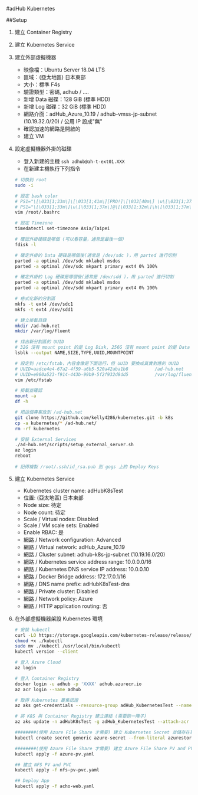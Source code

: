 #adHub Kubernetes

##Setup

1. 建立 Container Registry
2. 建立 Kubernetes Service
3. 建立外部虛擬機器
   - 映像檔：Ubuntu Server 18.04 LTS
   - 區域：(亞太地區) 日本東部
   - 大小：標準 F4s
   - 驗證類型：密碼, adhub / ....
   - 新增 Data 磁碟：128 GiB (標準 HDD)
   - 新增 Log 磁碟：32 GiB (標準 HDD)
   - 網路介面：adHub_Azure_10.19 / adhub-vmss-jp-subnet (10.19.32.0/20) / 公用 IP 設成"無"
   - 確認加速的網路是開啟的
   - 建立 VM

4. 設定虛擬機器外掛的磁碟
   - 登入新建的主機 `ssh adhub@ah-t-ext01.XXX`
   - 在新建主機執行下列指令

    ```sh
    # 切換到 root
    sudo -i
   
    # 設定 bash color
    # PS1="\[\033[1;33m\]\[\033[1;41m\][PRO!]\[\033[40m\] \u\[\033[1;37m\]@\[\033[1;32m\]\h\[\033[1;37m\]: \[\033[1;31m\]\w \[\033[1;36m\]\$ \[\033[0m\]"
    # PS1="\[\033[1;33m\]\u\[\033[1;37m\]@\[\033[1;32m\]\h\[\033[1;37m\]:\[\033[1;31m\]\w \[\033[1;36m\]\$ \[\033[0m\]"
    vim /root/.bashrc

    # 設定 Timezone
    timedatectl set-timezone Asia/Taipei

    # 確認外掛硬碟是哪個 (可以看容量，通常是最後一個)
    fdisk -l

    # 確定外掛的 Data 硬碟是哪個後(通常是 /dev/sdc )，用 parted 進行切割
    parted -a optimal /dev/sdc mklabel msdos
    parted -a optimal /dev/sdc mkpart primary ext4 0% 100%

    # 確定外掛的 Log 硬碟是哪個後(通常是 /dev/sdd )，用 parted 進行切割
    parted -a optimal /dev/sdd mklabel msdos
    parted -a optimal /dev/sdd mkpart primary ext4 0% 100%

    # 格式化新的分割區
    mkfs -t ext4 /dev/sdc1
    mkfs -t ext4 /dev/sdd1

    # 建立掛載目錄
    mkdir /ad-hub.net
    mkdir /var/log/fluent

    # 找出新分割區的 UUID
    # 32G 沒有 mount point 的是 Log Disk, 256G 沒有 mount point 的是 Data Disk
    lsblk --output NAME,SIZE,TYPE,UUID,MOUNTPOINT

    # 設定到 /etc/fstab，內容會像是下面這行，但 UUID 要換成真實對應的 UUID
    # UUID=aadce4e4-67a2-4f59-a6b5-520a42aba1b8          /ad-hub.net     ext4    defaults    1 2
    # UUID=e960a523-f914-443b-99b9-5f2f932d8dd5          /var/log/fluent ext4    defaults    1 2
    vim /etc/fstab

    # 掛載並確認
    mount -a
    df -h

    # 把這個專案放到 /ad-hub.net
    git clone https://github.com/kelly4286/kubernetes.git -b k8s
    cp -a kubernetes/* /ad-hub.net/
    rm -rf kubernetes
   
    # 安裝 External Services
    ./ad-hub.net/scripts/setup_external_server.sh
    az login
    reboot
      
    # 記得複製 /root/.ssh/id_rsa.pub 到 gogs 上的 Deploy Keys
    ```

5. 建立 Kubernetes Service
   - Kubernetes cluster name: adHubK8sTest
   - 位置: (亞太地區) 日本東部
   - Node size:  待定
   - Node count:  待定
   - Scale / Virtual nodes: Disabled
   - Scale / VM scale sets: Enabled
   - Enable RBAC: 是
   - 網路 / Network configuration: Advanced
   - 網路 / Virtual network: adHub_Azure_10.19
   - 網路 / Cluster subnet: adhub-k8s-jp-subnet (10.19.16.0/20)
   - 網路 / Kubernetes service address range: 10.0.0.0/16
   - 網路 / Kubernetes DNS service IP address: 10.0.0.10
   - 網路 / Docker Bridge address: 172.17.0.1/16
   - 網路 / DNS name prefix: adHubK8sTest-dns
   - 網路 / Private cluster: Disabled
   - 網路 / Network policy: Azure
   - 網路 / HTTP application routing: 否

6. 在外部虛擬機器架設 Kubernetes 環境

    ```sh
    # 安裝 kubectl
    curl -LO https://storage.googleapis.com/kubernetes-release/release/`curl -s https://storage.googleapis.com/kubernetes-release/release/stable.txt`/bin/linux/amd64/kubectl
    chmod +x ./kubectl
    sudo mv ./kubectl /usr/local/bin/kubectl
    kubectl version --client
    
    # 登入 Azure Cloud
    az login
   
    # 登入 Container Registry
    docker login -u adhub -p 'XXXX' adhub.azurecr.io
    az acr login --name adhub
   
    # 取得 Kubernetes 叢集認證
    az aks get-credentials --resource-group adHub_KubernetesTest --name adHubK8sTest
   
    # 將 K8S 與 Container Registry 建立連結 (需要跑一陣子)
    az aks update -n adHubK8sTest -g adHub_KubernetesTest --attach-acr adhub
   
    ########(使用 Azure File Share 才需要) 建立 Kubernetes Secret 並儲存在某個 Storage Account
    kubectl create secret generic azure-secret --from-literal azurestorageaccountname=ahstorageaccount --from-literal azurestorageaccountkey="04YYW93U5jDlY3jwODY2KOPoIKdv9v//wd5BhfdTwrDBSNs5Z7bkb//pJ7qTtj1XWRpJXoCCquoy9d7hwGZy3A==" --type=Opaque
    
    ########(使用 Azure File Share 才需要) 建立 Azure File Share PV and PVC
    kubectl apply -f azure-pv.yaml
   
    ## 建立 NFS PV and PVC
    kubectl apply -f nfs-pv-pvc.yaml
    
    ## Deploy App
    kubectl apply -f acho-web.yaml

    
    ```
   
   